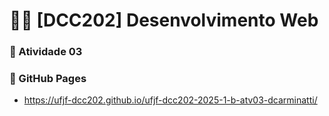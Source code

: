 # 🧑‍💻 [DCC202] Desenvolvimento Web

### 📌 Atividade 03

### 👻 GitHub Pages

- https://ufjf-dcc202.github.io/ufjf-dcc202-2025-1-b-atv03-dcarminatti/

